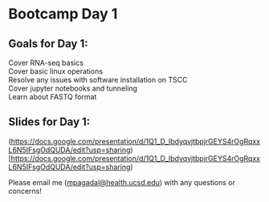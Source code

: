 # Bootcamp Day 1

## Goals for Day 1:
Cover RNA-seq basics<br>
Cover basic linux operations<br>
Resolve any issues with software installation on TSCC<br>
Cover jupyter notebooks and tunneling<br>
Learn about FASTQ format<br>

## Slides for Day 1:
(https://docs.google.com/presentation/d/1Q1_D_IbdyqvjtbpjrGEYS4rOgRqxxL6N5IFsgOdQUDA/edit?usp=sharing)[https://docs.google.com/presentation/d/1Q1_D_IbdyqvjtbpjrGEYS4rOgRqxxL6N5IFsgOdQUDA/edit?usp=sharing)

Please email me (mpagadal@health.ucsd.edu) with any questions or concerns!


